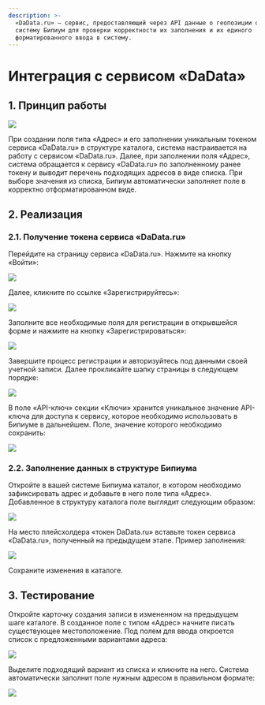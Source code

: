 ```yaml
---
description: >-
  «DaData.ru» — сервис, предоставляющий через API данные о геопозиции объектов в
  систему Бипиум для проверки корректности их заполнения и их единого
  форматированного ввода в систему.
---
```


# Интеграция с сервисом «DaData»

## 1. **Принцип работы**

![](<../../../.gitbook/assets/0 (1) (1).jpg>)

При создании поля типа «Адрес» и его заполнении уникальным токеном сервиса «DaData.ru» в структуре каталога, система настраивается на работу с сервисом «DaData.ru». Далее, при заполнении поля «Адрес», система обращается к сервису «DaData.ru» по заполненному ранее токену и выводит перечень подходящих адресов в виде списка. При выборе значения из списка, Бипиум автоматически заполняет поле в корректно отформатированном виде.

## **2. Реализация**

### **2.1. Получение токена сервиса «DaData.ru»**

Перейдите на страницу сервиса «DaData.ru». Нажмите на кнопку «Войти»:

![](<../../../.gitbook/assets/1 (2) (1).png>)

Далее, кликните по ссылке «Зарегистрируйтесь»:

![](<../../../.gitbook/assets/2 (1) (1) (1) (1).png>)

Заполните все необходимые поля для регистрации в открывшейся форме и нажмите на кнопку «Зарегистрироваться»:

![](<../../../.gitbook/assets/3 (3) (1).png>)

Завершите процесс регистрации и авторизуйтесь под данными своей учетной записи. Далее прокликайте шапку страницы в следующем порядке:

![](<../../../.gitbook/assets/4 (5).png>)

В поле «API-ключ» секции «Ключи» хранится уникальное значение API-ключа для доступа к сервису, которое необходимо использовать в Бипиуме в дальнейшем. Поле, значение которого необходимо сохранить:

![](<../../../.gitbook/assets/5 (1) (2) (1).png>)

### **2.2. Заполнение данных в структуре Бипиума**

Откройте в вашей системе Бипиума каталог, в котором необходимо зафиксировать адрес и добавьте в него поле типа «Адрес». Добавленное в структуру каталога поле выглядит следующим образом:

![](<../../../.gitbook/assets/6 (6).png>)

На место плейсхолдера «токен DaData.ru» вставьте токен сервиса «DaData.ru», полученный на предыдущем этапе. Пример заполнения:

![](<../../../.gitbook/assets/7 (4).png>)

Сохраните изменения в каталоге.

## 3. Тестирование

Откройте карточку создания записи в измененном на предыдущем шаге каталоге. В созданное поле с типом «Адрес» начните писать существующее местоположение. Под полем для ввода откроется список с предложенными вариантами адреса:

![](<../../../.gitbook/assets/8 (2) (1) (1).png>)

Выделите подходящий вариант из списка и кликните на него. Система автоматически заполнит поле нужным адресом в правильном формате:

![](<../../../.gitbook/assets/9 (1) (1) (1).png>)
